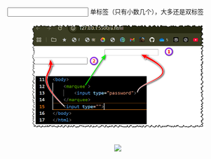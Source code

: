 <input>   单标签（只有小数几个），大多还是双标签


<p align = "center"><img src="https://github.com/zcr07/picx-images-hosting/raw/master/1/image.2yyczhvy7c.png" style="width:400px;"><br><br>

<p align = "center"><img src="https://github.com/user-attachments/assets/f0b01609-c9bf-44ba-8b99-a08f4ba0b9bc" style="width:400px;"><br><br>



